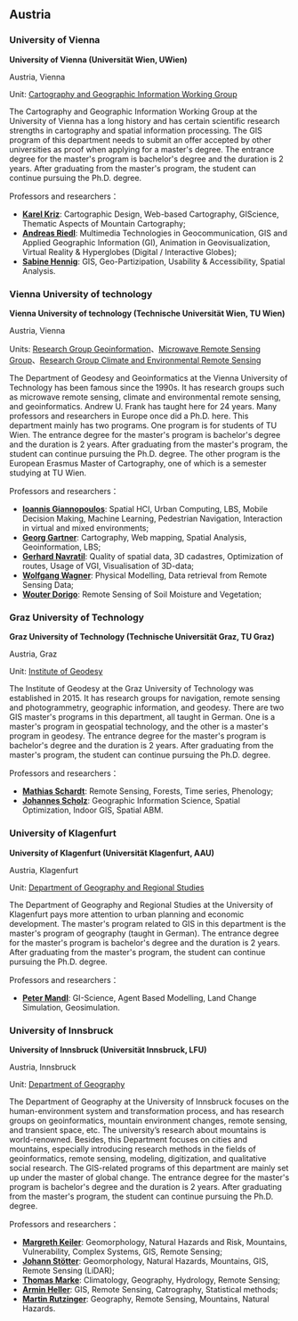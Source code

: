 ## Austria

### University of Vienna

**University of Vienna (Universität Wien, UWien)**

Austria, Vienna

Unit: [Cartography and Geographic Information Working Group](https://geographie.univie.ac.at/en/working-groups/cartography-and-geographic-information/)

The Cartography and Geographic Information Working Group at the University of Vienna has a long history and has certain scientific research strengths in cartography and spatial information processing. The GIS program of this department needs to submit an offer accepted by other universities as proof when applying for a master's degree. The entrance degree for the master's program is bachelor's degree and the duration is 2 years. After graduating from the master's program, the student can continue pursuing the Ph.D. degree.

Professors and researchers：

- **[Karel Kriz](https://homepage.univie.ac.at/karel.kriz/)**: Cartographic Design, Web-based Cartography, GIScience, Thematic Aspects of Mountain Cartography;
- **[Andreas Riedl](https://homepage.univie.ac.at/andreas.riedl/)**: Multimedia Technologies in Geocommunication, GIS and Applied Geographic Information (GI), Animation in Geovisualization, Virtual Reality & Hyperglobes (Digital / Interactive Globes);
- **[Sabine Hennig](https://ufind.univie.ac.at/de/person.html?id=115270)**: GIS, Geo-Partizipation, Usability & Accessibility, Spatial Analysis.

### Vienna University of technology

**Vienna University of technology (Technische Universität Wien, TU Wien)**

Austria, Vienna

Units: [Research Group Geoinformation](https://geoinfo.geo.tuwien.ac.at/)、[Microwave Remote Sensing Group](https://mrs.geo.tuwien.ac.at/mrs/)、[Research Group
Climate and Environmental Remote Sensing](https://climers.geo.tuwien.ac.at/climers/)

The Department of Geodesy and Geoinformatics at the Vienna University of Technology has been famous since the 1990s. It has research groups such as microwave remote sensing, climate and environmental remote sensing, and geoinformatics. Andrew U. Frank has taught here for 24 years. Many professors and researchers in Europe once did a Ph.D. here. This department mainly has two programs. One program is for students of TU Wien. The entrance degree for the master's program is bachelor's degree and the duration is 2 years. After graduating from the master's program, the student can continue pursuing the Ph.D. degree. The other program is the European Erasmus Master of Cartography, one of which is a semester studying at TU Wien.

Professors and researchers：

- **[Ioannis Giannopoulos](https://www.geo.tuwien.ac.at/staff/991/giannopoulos-ioannis)**: Spatial HCI, Urban Computing, LBS, Mobile Decision Making, Machine Learning, Pedestrian Navigation, Interaction in virtual and mixed environments;
- **[Georg Gartner](https://www.geo.tuwien.ac.at/staff/1071/gartner-georg)**: Cartography, Web mapping, Spatial Analysis, Geoinformation, LBS;
- **[Gerhard Navratil](https://geoinfo.geo.tuwien.ac.at/team/gerhard-navratil/)**: Quality of spatial data, 3D cadastres, Optimization of routes, Usage of VGI, Visualisation of 3D-data;
- **[Wolfgang Wagner](https://mrs.geo.tuwien.ac.at/mrs/team/1034/wagner-wolfgang)**: Physical Modelling, Data retrieval from Remote Sensing Data;
- **[Wouter Dorigo](https://climers.geo.tuwien.ac.at/climers/people/staff/current/1073/dorigo-wouter-arnoud)**: Remote Sensing of Soil Moisture and Vegetation;

### Graz University of Technology

**Graz University of Technology  (Technische Universität Graz, TU Graz)**

Austria, Graz

Unit: [Institute of Geodesy](https://www.tugraz.at/institute/ifg/home/)

The Institute of Geodesy at the Graz University of Technology was established in 2015. It has research groups for navigation, remote sensing and photogrammetry, geographic information, and geodesy. There are two GIS master's programs in this department, all taught in German. One is a master's program in geospatial technology, and the other is a master's program in geodesy. The entrance degree for the master's program is bachelor's degree and the duration is 2 years. After graduating from the master's program, the student can continue pursuing the Ph.D. degree.

Professors and researchers：

- **[Mathias Schardt](https://graz.pure.elsevier.com/en/persons/mathias-schardt)**: Remote Sensing, Forests, Time series, Phenology;
- **[Johannes Scholz](https://graz.pure.elsevier.com/en/persons/johannes-scholz)**: Geographic Information Science, Spatial Optimization, Indoor GIS, Spatial ABM.

### University of Klagenfurt

**University of Klagenfurt (Universität Klagenfurt, AAU)**

Austria, Klagenfurt

Unit: [Department of Geography and Regional Studies](https://www.aau.at/geographie-und-regionalforschung/)

The Department of Geography and Regional Studies at the University of Klagenfurt pays more attention to urban planning and economic development. The master's program related to GIS in this department is the master's program of geography (taught in German). The entrance degree for the master's program is bachelor's degree and the duration is 2 years. After graduating from the master's program, the student can continue pursuing the Ph.D. degree.

Professors and researchers：

- **[Peter Mandl](https://www.aau.at/team/mandl-peter/)**: GI-Science, Agent Based Modelling, Land Change Simulation, Geosimulation.

### University of Innsbruck

**University of Innsbruck (Universität Innsbruck, LFU)**

Austria, Innsbruck

Unit: [Department of Geography](https://www.uibk.ac.at/geographie/)

The Department of Geography at the University of Innsbruck focuses on the human-environment system and transformation process, and has research groups on geoinformatics, mountain environment changes, remote sensing, and transient space, etc. The university’s research about mountains is world-renowned. Besides, this Department focuses on cities and mountains, especially introducing research methods in the fields of geoinformatics, remote sensing, modeling, digitization, and qualitative social research. The GIS-related programs of this department are mainly set up under the master of global change. The entrance degree for the master's program is bachelor's degree and the duration is 2 years. After graduating from the master's program, the student can continue pursuing the Ph.D. degree.

Professors and researchers：

- **[Margreth Keiler](https://www.uibk.ac.at/geographie/personal/keiler/)**: Geomorphology, Natural Hazards and Risk, Mountains, Vulnerability, Complex Systems, GIS, Remote Sensing;
- **[Johann Stötter](https://www.uibk.ac.at/geographie/personal/stoetter/)**: Geomorphology, Natural Hazards, Mountains, GIS, Remote Sensing (LiDAR);
- **[Thomas Marke](https://www.uibk.ac.at/geographie/personal/marke/)**: Climatology, Geography, Hydrology, Remote Sensing;
- **[Armin Heller](https://www.uibk.ac.at/geographie/personal/heller/)**: GIS, Remote Sensing, Catrography, Statistical methods;
- **[Martin Rutzinger](https://www.uibk.ac.at/geographie/personal/rutzinger/)**: Geography, Remote Sensing, Mountains, Natural Hazards.
